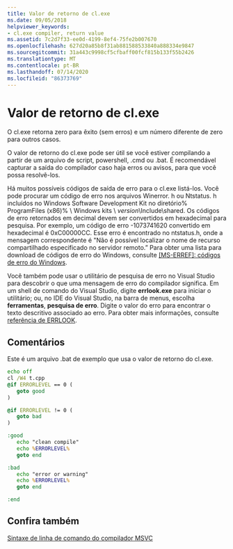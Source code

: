 ```yaml
---
title: Valor de retorno de cl.exe
ms.date: 09/05/2018
helpviewer_keywords:
- cl.exe compiler, return value
ms.assetid: 7c2d7f33-ee0d-4199-8ef4-75fe2b007670
ms.openlocfilehash: 627d20a85b8f31ab881588533840a888334e9847
ms.sourcegitcommit: 31a443c9998cf5cfbaff00fcf815b133f55b2426
ms.translationtype: MT
ms.contentlocale: pt-BR
ms.lasthandoff: 07/14/2020
ms.locfileid: "86373769"
---
```

# <a name="return-value-of-clexe"></a>Valor de retorno de cl.exe

O cl.exe retorna zero para êxito (sem erros) e um número diferente de zero para outros casos.

O valor de retorno do cl.exe pode ser útil se você estiver compilando a partir de um arquivo de script, powershell, .cmd ou .bat. É recomendável capturar a saída do compilador caso haja erros ou avisos, para que você possa resolvê-los.

Há muitos possíveis códigos de saída de erro para o cl.exe listá-los. Você pode procurar um código de erro nos arquivos Winerror. h ou Ntstatus. h incluídos no Windows Software Development Kit no diretório% ProgramFiles (x86)% \ Windows kits \\ <em>version</em>\Include\shared\. Os códigos de erro retornados em decimal devem ser convertidos em hexadecimal para pesquisa. Por exemplo, um código de erro -1073741620 convertido em hexadecimal é 0xC00000CC. Esse erro é encontrado no ntstatus.h, onde a mensagem correspondente é "Não é possível localizar o nome de recurso compartilhado especificado no servidor remoto.” Para obter uma lista para download de códigos de erro do Windows, consulte [&#91;MS-ERREF&#93;: códigos de erro do Windows](https://docs.microsoft.com/openspecs/windows_protocols/MS-ERREF).

Você também pode usar o utilitário de pesquisa de erro no Visual Studio para descobrir o que uma mensagem de erro do compilador significa. Em um shell de comando do Visual Studio, digite **errlook.exe** para iniciar o utilitário; ou, no IDE do Visual Studio, na barra de menus, escolha **ferramentas**, **pesquisa de erro**. Digite o valor do erro para encontrar o texto descritivo associado ao erro. Para obter mais informações, consulte [referência de ERRLOOK](errlook-reference.md).

## <a name="remarks"></a>Comentários

Este é um arquivo .bat de exemplo que usa o valor de retorno do cl.exe.

```cmd
echo off
cl /W4 t.cpp
@if ERRORLEVEL == 0 (
   goto good
)

@if ERRORLEVEL != 0 (
   goto bad
)

:good
   echo "clean compile"
   echo %ERRORLEVEL%
   goto end

:bad
   echo "error or warning"
   echo %ERRORLEVEL%
   goto end

:end
```

## <a name="see-also"></a>Confira também

[Sintaxe de linha de comando do compilador MSVC](compiler-command-line-syntax.md)
